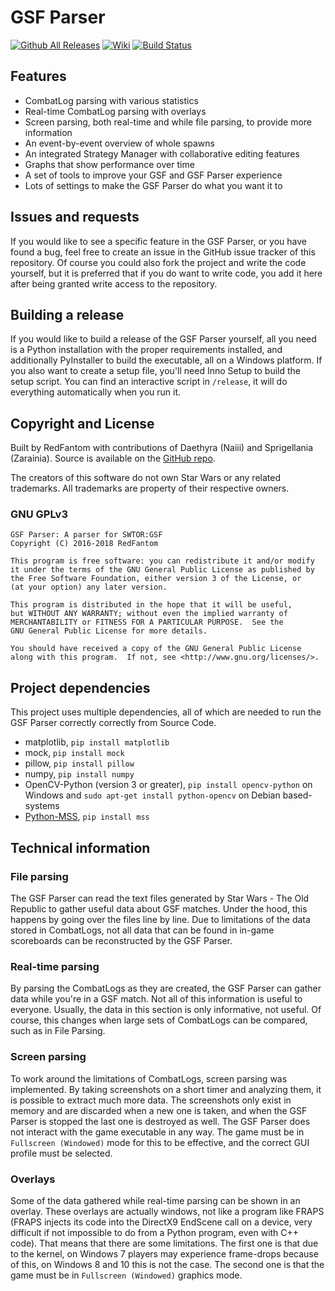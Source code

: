 # GSF Parser
[![Github All Releases](https://img.shields.io/github/downloads/RedFantom/GSF-Parser/total.svg)](https://www.github.com/RedFantom/GSF-Parser/Releases)
[![Wiki](https://img.shields.io/badge/GitHub%20Wiki-Available-2f77d0.svg)](https://github.com/RedFantom/gsf-parser/wiki)
[![Build Status](https://travis-ci.org/RedFantom/gsf-parser.svg?branch=master)](https://travis-ci.org/RedFantom/gsf-parser)

## Features
- CombatLog parsing with various statistics
- Real-time CombatLog parsing with overlays
- Screen parsing, both real-time and while file parsing, to provide more information
- An event-by-event overview of whole spawns
- An integrated Strategy Manager with collaborative editing features
- Graphs that show performance over time
- A set of tools to improve your GSF and GSF Parser experience
- Lots of settings to make the GSF Parser do what you want it to

## Issues and requests
If you would like to see a specific feature in the GSF Parser, or you have found a bug, feel free to create an issue
in the GitHub issue tracker of this repository. Of course you could also fork the project and write the code yourself,
but it is preferred that if you do want to write code, you add it here after being granted write access to the
repository.

## Building a release
If you would like to build a release of the GSF Parser yourself, all you need is a Python installation with the proper
requirements installed, and additionally PyInstaller to build the executable, all on a Windows platform. If you also
want to create a setup file, you'll need Inno Setup to build the setup script. You can find an interactive script in
`/release`, it will do everything automatically when you run it.

## Copyright and License
Built by RedFantom with contributions of Daethyra (Naiii) and Sprigellania (Zarainia).
Source is available on the [GitHub repo](https://github.com/RedFantom/GSF-Parser).

The creators of this software do not own Star Wars or any related trademarks. All
trademarks are property of their respective owners.

### GNU GPLv3

    GSF Parser: A parser for SWTOR:GSF
    Copyright (C) 2016-2018 RedFantom

    This program is free software: you can redistribute it and/or modify
    it under the terms of the GNU General Public License as published by
    the Free Software Foundation, either version 3 of the License, or
    (at your option) any later version.

    This program is distributed in the hope that it will be useful,
    but WITHOUT ANY WARRANTY; without even the implied warranty of
    MERCHANTABILITY or FITNESS FOR A PARTICULAR PURPOSE.  See the
    GNU General Public License for more details.

    You should have received a copy of the GNU General Public License
    along with this program.  If not, see <http://www.gnu.org/licenses/>.

## Project dependencies
This project uses multiple dependencies, all of which are needed to run the GSF Parser correctly correctly from Source
Code.
- matplotlib, `pip install matplotlib`
- mock, `pip install mock`
- pillow, `pip install pillow`
- numpy, `pip install numpy`
- OpenCV-Python (version 3 or greater), `pip install opencv-python` on Windows and `sudo apt-get install python-opencv` on Debian based-systems
- [Python-MSS](https://github.com/BoboTiG/python-mss), `pip install mss`


## Technical information

### File parsing
The GSF Parser can read the text files generated by Star Wars - The Old Republic to gather useful data about GSF
matches. Under the hood, this happens by going over the files line by line. Due to limitations of the data stored in
CombatLogs, not all data that can be found in in-game scoreboards can be reconstructed by the GSF Parser.

### Real-time parsing
By parsing the CombatLogs as they are created, the GSF Parser can gather data while you're in a GSF match. Not all of
this information is useful to everyone. Usually, the data in this section is only informative, not useful. Of course,
this changes when large sets of CombatLogs can be compared, such as in File Parsing.

### Screen parsing
To work around the limitations of CombatLogs, screen parsing was implemented. By taking screenshots on a short timer and
analyzing them, it is possible to extract much more data. The screenshots only exist in memory and are discarded when a
new one is taken, and when the GSF Parser is stopped the last one is destroyed as well. The GSF Parser does not interact
with the game executable in any way. The game must be in `Fullscreen (Windowed)` mode for this to be effective, and the
correct GUI profile must be selected.

### Overlays
Some of the data gathered while real-time parsing can be shown in an overlay. These overlays are actually windows, not
like a program like FRAPS (FRAPS injects its code into the DirectX9 EndScene call on a device, very difficult if not
impossible to do from a Python program, even with C++ code). That means that there are some limitations. The first one
is that due to the kernel, on Windows 7 players may experience frame-drops because of this, on Windows 8 and 10 this is
not the case. The second one is that the game must be in `Fullscreen (Windowed)` graphics mode.
